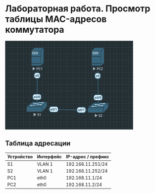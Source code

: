 # Лабораторная работа. Просмотр таблицы MAC-адресов коммутатора 

![](https://github.com/egoruzmukhametov/otus-eduaction/blob/main/lesson4/Screenshot%202022-11-03%20at%2013.53.39.png?raw=true)
## Таблица адресации

  Устройство  |   Интерфейс   | IP-адрес / префикс
------------- | ------------- | -------------
S1            | VLAN 1        | 192.168.11.251/24
S2            | VLAN 1        | 192.168.11.252/24
PC1           | eth0          | 192.168.11.1/24
PC2           | eth0          | 192.168.11.2/24

